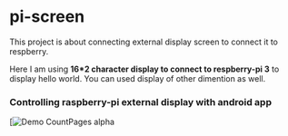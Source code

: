# pi-screen

This project is about connecting external display screen to connect it to respberry.

<p> Here I am using <b>16*2 character display to connect to respberry-pi 3</b> to display hello world.
You can used display of other dimention as well.
</p>

### Controlling raspberry-pi external display with android app

[![Demo CountPages alpha](https://j.gifs.com/xv4Qzl.gif)


